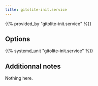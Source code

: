 ```yaml
---
title: gitolite-init.service
---
```


{{% provided_by "gitolite-init.service" %}}

## Options

{{% systemd_unit "gitolite-init.service" %}}

## Additionnal notes

Nothing here.